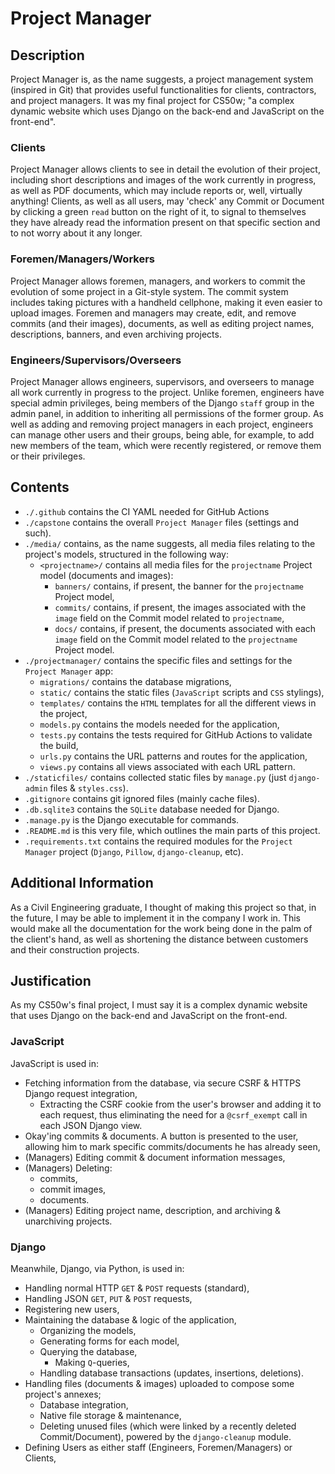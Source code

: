 # Project Manager

## Description

Project Manager is, as the name suggests, a project management system (inspired in Git) that provides useful functionalities for clients, contractors, and project managers. It was my final project for CS50w; "a complex dynamic website which uses Django on the back-end and JavaScript on the front-end".

### Clients

Project Manager allows clients to see in detail the evolution of their project, including short descriptions and images of the work currently in progress, as well as PDF documents, which may include reports or, well, virtually anything! Clients, as well as all users, may 'check' any Commit or Document by clicking a green `read` button on the right of it, to signal to themselves they have already read the information present on that specific section and to not worry about it any longer.

### Foremen/Managers/Workers

Project Manager allows foremen, managers, and workers to commit the evolution of some project in a Git-style system. The commit system includes taking pictures with a handheld cellphone, making it even easier to upload images. Foremen and managers may create, edit, and remove commits (and their images), documents, as well as editing project names, descriptions, banners, and even archiving projects.

### Engineers/Supervisors/Overseers

Project Manager allows engineers, supervisors, and overseers to manage all work currently in progress to the project. Unlike foremen, engineers have special admin privileges, being members of the Django `staff` group in the admin panel, in addition to inheriting all permissions of the former group. As well as adding and removing project managers in each project, engineers can manage other users and their groups, being able, for example, to add new members of the team, which were recently registered, or remove them or their privileges.

## Contents

- `./.github` contains the CI YAML needed for GitHub Actions
- `./capstone` contains the overall `Project Manager` files (settings and such).
- `./media/` contains, as the name suggests, all media files relating to the project's models, structured in the following way:
  - `<projectname>/` contains all media files for the `projectname` Project model (documents and images):
    - `banners/` contains, if present, the banner for the `projectname` Project model,
    - `commits/` contains, if present, the images associated with the `image` field on the Commit model related to `projectname`,
    - `docs/` contains, if present, the documents associated with each `image` field on the Commit model related to the `projectname` Project model.
- `./projectmanager/` contains the specific files and settings for the `Project Manager` app:
  - `migrations/` contains the database migrations,
  - `static/` contains the static files (`JavaScript` scripts and `CSS` stylings),
  - `templates/` contains the `HTML` templates for all the different views in the project,
  - `models.py` contains the models needed for the application,
  - `tests.py` contains the tests required for GitHub Actions to validate the build,
  - `urls.py` contains the URL patterns and routes for the application,
  - `views.py` contains all views associated with each URL pattern.
- `./staticfiles/` contains collected static files by `manage.py` (just `django-admin` files & `styles.css`).
- `.gitignore` contains git ignored files (mainly cache files).
- `.db.sqlite3` contains the `SQLite` database needed for Django.
- `.manage.py` is the Django executable for commands.
- `.README.md` is this very file, which outlines the main parts of this project.
- `.requirements.txt` contains the required modules for the `Project Manager` project (`Django`, `Pillow`, `django-cleanup`, etc).

## Additional Information

As a Civil Engineering graduate, I thought of making this project so that, in the future, I may be able to implement it in the company I work in. This would make all the documentation for the work being done in the palm of the client's hand, as well as shortening the distance between customers and their construction projects.

## Justification

As my CS50w's final project, I must say it is a complex dynamic website that uses Django on the back-end and JavaScript on the front-end.

### JavaScript

JavaScript is used in:

- Fetching information from the database, via secure CSRF & HTTPS Django request integration,
  - Extracting the CSRF cookie from the user's browser and adding it to each request, thus eliminating the need for a `@csrf_exempt` call in each JSON Django view.
- Okay'ing commits & documents. A button is presented to the user, allowing him to mark specific commits/documents he has already seen,
- (Managers) Editing commit & document information messages,
- (Managers) Deleting:
  - commits,
  - commit images,
  - documents.
- (Managers) Editing project name, description, and archiving & unarchiving projects.

### Django

Meanwhile, Django, via Python, is used in:

- Handling normal HTTP `GET` & `POST` requests (standard),
- Handling JSON `GET`, `PUT` & `POST` requests,
- Registering new users,
- Maintaining the database & logic of the application,
  - Organizing the models,
  - Generating forms for each model,
  - Querying the database,
    - Making `Q`-queries,
  - Handling database transactions (updates, insertions, deletions).
- Handling files (documents & images) uploaded to compose some project's annexes;
  - Database integration,
  - Native file storage & maintenance,
  - Deleting unused files (which were linked by a recently deleted Commit/Document), powered by the `django-cleanup` module.
- Defining Users as either staff (Engineers, Foremen/Managers) or Clients,
